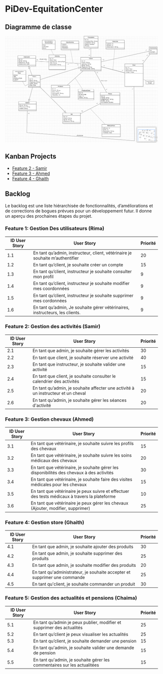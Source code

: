# PiDev-EquitationCenter
## Diagramme de classe
![ClassDiagram.png](ClassDiagram.png)

## Kanban Projects
- [Feature 2 - Samir](https://github.com/users/Samirtemtem/projects/2)
- [Feature 3 - Ahmed](https://github.com/users/Samirtemtem/projects/5)
- [Feature 4 - Ghaith](https://github.com/users/Samirtemtem/projects/3)

## Backlog

Le backlog est une liste hiérarchisée de fonctionnalités, d’améliorations et de corrections de bogues prévues pour un développement futur. Il donne un aperçu des prochaines étapes du projet.


### Feature 1: Gestion Des utilisateurs (Rima)

| ID User Story | User Story                                                                    | Priorité |
|---------------|-------------------------------------------------------------------------------|----------|
| 1.1           | En tant qu’admin, instructeur, client, vétérinaire je souhaite m’authentifier | 20       |
| 1.2           | En tant qu’client, je souhaite créer un compte                                | 15       |
| 1.3           | En tant qu’client, instructeur je souhaite consulter mon profil               | 9        |
| 1.4           | En tant qu’client, instructeur je souhaite modifier mes coordonnées           | 9        |
| 1.5           | En tant qu’client, instructeur je souhaite supprimer mes cordonnées           | 9        |
| 1.6           | En tant qu’admin, Je  souhaite gérer vétérinaires, instructeurs, les clients. | 9        |


### Feature 2: Gestion des activités (Samir)

| ID User Story | User Story                                                                        | Priorité |
|---------------|-----------------------------------------------------------------------------------|----------|
| 2.1           | En tant que admin, je souhaite gérer les activités                                | 30       |
| 2.2           | En tant que client, je souhaite réserver une activité                             | 40       |
| 2.3           | En tant que instructeur, je souhaite valider une activité                         | 15        |
| 2.4           | En tant que client, je souhaite consulter le calendrier des activités             | 15       |
| 2.5           | En tant qu’admin, je souhaite affecter une activité à un instructeur et un cheval | 20       |
| 2.6           | En tant qu’admin, je souhaite gérer les séances d'activité                        | 20       |

### Feature 3: Gestion chevaux (Ahmed)

| ID User Story | User Story                                    | Priorité |
|---------------|-----------------------------------------------|----------|
| 3.1           | En tant que vétérinaire, je souhaite suivre les profils des chevaux | 15       |
| 3.2           | En tant que vétérinaire, je souhaite suivre les soins médicaux des chevaux | 20       |
| 3.3           | En tant que vétérinaire, je souhaite gérer les disponibilités des chevaux à des activités | 30       |
| 3.4           | En tant que vétérinaire, je souhaite faire des visites médicales pour les chevaux | 15       |
| 3.5           | En tant que vétérinaire je peux suivre et effectuer des tests médicaux à travers la plateforme | 10       |
| 3.6           | En tant que vétérinaire je peux gérer les chevaux (Ajouter, modifier, supprimer) | 25       |

### Feature 4: Gestion store (Ghaith)

| ID User Story | User Story                                    | Priorité |
|---------------|-----------------------------------------------|----------|
| 4.1           | En tant que admin, je souhaite ajouter des produits | 30       |
| 4.2           | En tant que admin, je souhaite supprimer des produits | 25       |
| 4.3           | En tant que admin, je souhaite modifier des produits | 20       |
| 4.4           | En tant qu'administrateur, je souhaite accepter et supprimer une commande | 25       |
| 4.5           | En tant qu'client, je souhaite commander un produit | 30       |

### Feature 5: Gestion des actualités et pensions (Chaima)

| ID User Story | User Story                                                               | Priorité |
|---------------|--------------------------------------------------------------------------|----------|
| 5.1           | En tant qu’admin je peux publier, modifier et supprimer des actualités   | 25       |
| 5.2           | En tant qu’client je peux visualiser les actualités                      | 25       |
| 5.3           | En tant qu’client, je souhaite demander une pension                      | 15       |
| 5.4           | En tant qu'admin, je souhaite valider une demande de pension             |    15   |
| 5.5           | En tant qu'admin, je souhaite gérer les commentaires sur les actualitées |    15   |



